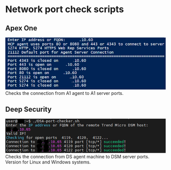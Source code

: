 # Network port check scripts

## Apex One
![img1](/img/ApexAgent-win.png)
</br>
Checks the connection from A1 agent to A1 server ports.
</br>
## Deep Security
![img2](/img/dsa-linux.png)
</br>
Checks the connection from DS agent machine to DSM server ports. Version for Linux and Windows systems.
</br>
